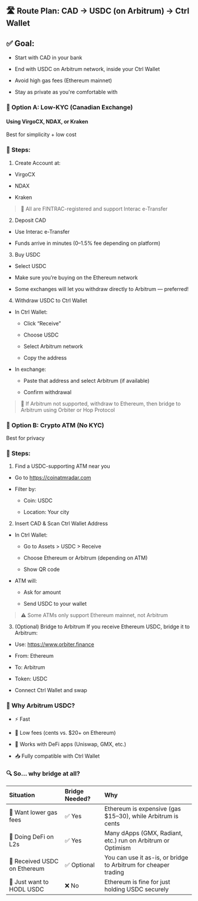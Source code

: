 ## 🛣️ Route Plan: CAD → USDC (on Arbitrum) → Ctrl Wallet
## ✅ Goal:
* Start with CAD in your bank

* End with USDC on Arbitrum network, inside your Ctrl Wallet

* Avoid high gas fees (Ethereum mainnet)

* Stay as private as you're comfortable with

### 🔹 Option A: Low-KYC (Canadian Exchange)
#### Using VirgoCX, NDAX, or Kraken
Best for simplicity + low cost

### 📌 Steps:
1. Create Account at:
* VirgoCX

* NDAX

* Kraken

>🧠 All are FINTRAC-registered and support Interac e-Transfer

2. Deposit CAD
* Use Interac e-Transfer

* Funds arrive in minutes (0–1.5% fee depending on platform)

3. Buy USDC
* Select USDC

* Make sure you’re buying on the Ethereum network

* Some exchanges will let you withdraw directly to Arbitrum — preferred!

4. Withdraw USDC to Ctrl Wallet
* In Ctrl Wallet:

    * Click “Receive”

    * Choose USDC

    * Select Arbitrum network

    * Copy the address

* In exchange:

    * Paste that address and select Arbitrum (if available)

    * Confirm withdrawal

> 🔄 If Arbitrum not supported, withdraw to Ethereum, then bridge to Arbitrum using Orbiter or Hop Protocol

### 🔹 Option B: Crypto ATM (No KYC)
Best for privacy
### 📌 Steps:
1. Find a USDC-supporting ATM near you
* Go to https://coinatmradar.com

* Filter by:

    * Coin: USDC

    * Location: Your city

2. Insert CAD & Scan Ctrl Wallet Address
* In Ctrl Wallet:

    * Go to Assets > USDC > Receive

    * Choose Ethereum or Arbitrum (depending on ATM)

    * Show QR code

* ATM will:

    * Ask for amount

    * Send USDC to your wallet

>⚠️ Some ATMs only support Ethereum mainnet, not Arbitrum

3. (Optional) Bridge to Arbitrum
If you receive Ethereum USDC, bridge it to Arbitrum:

* Use: https://www.orbiter.finance

* From: Ethereum

* To: Arbitrum

* Token: USDC

* Connect Ctrl Wallet and swap

### 🧠 Why Arbitrum USDC?
* ⚡ Fast

* 💸 Low fees (cents vs. $20+ on Ethereum)

* 🧩 Works with DeFi apps (Uniswap, GMX, etc.)

* 📥 Fully compatible with Ctrl Wallet

### 🔍 So… why bridge at all?

Situation|Bridge Needed?|Why
:---|:---|:---
🔹 Want lower gas fees|	✅ Yes|Ethereum is expensive (gas $15–30), while Arbitrum is cents
🔹 Doing DeFi on L2s|✅ Yes|Many dApps (GMX, Radiant, etc.) run on Arbitrum or Optimism
🔹 Received USDC on Ethereum|✅ Optional|You can use it as-is, or bridge to Arbitrum for cheaper trading
🔹 Just want to HODL USDC|❌ No|Ethereum is fine for just holding USDC securely